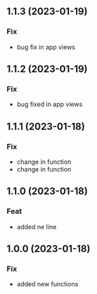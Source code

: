## 1.1.3 (2023-01-19)

### Fix

- bug fix in app views

## 1.1.2 (2023-01-19)

### Fix

- bug fixed in app views

## 1.1.1 (2023-01-18)

### Fix

- change in function
- change in function

## 1.1.0 (2023-01-18)

### Feat

- added ne line

## 1.0.0 (2023-01-18)

### Fix

- added new functions
